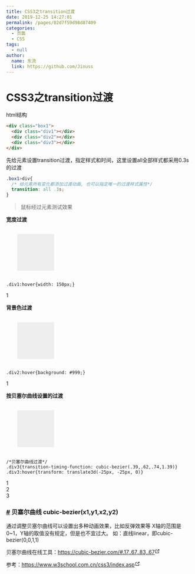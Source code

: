 ```yaml
---
title: CSS3之transition过渡
date: 2019-12-25 14:27:01
permalink: /pages/02d7f59d98d87409
categories: 
  - 页面
  - CSS
tags: 
  - null
author: 
  name: 东流
  link: https://github.com/Jinuss
---
```

# CSS3之transition过渡

html结构
```html
<div class="box1">  
  <div class="div1"></div>
  <div class="div2"></div>
  <div class="div3"></div>
</div>
```
先给元素设置transition过渡，指定样式和时间，这里设置all全部样式都采用0.3s的过渡
```css
.box1>div{
  /* 给元素所有变化都添加过渡动画, 也可以指定唯一的过渡样式属性*/
  transition: all .3s;
}
```

> 鼠标经过元素测试效果

<div class="box1">
  <b>宽度过渡</b>
  <div class="div1"></div>

  <div class="language-css line-numbers-mode"><pre class="language-css"><code><span class="token selector">.div1:hover</span><span class="token punctuation">{</span><span class="token property">width</span><span class="token punctuation">:</span> 150px<span class="token punctuation">;</span><span class="token punctuation">}</span>
</code></pre> <div class="line-numbers-wrapper"><span class="line-number">1</span><br></div></div>

  <b>背景色过渡</b>
  <div class="div2"></div>
  <div class="language-css line-numbers-mode"><pre class="language-css"><code><span class="token selector">.div2:hover</span><span class="token punctuation">{</span><span class="token property">background</span><span class="token punctuation">:</span> #999<span class="token punctuation">;</span><span class="token punctuation">}</span>
</code></pre> <div class="line-numbers-wrapper"><span class="line-number">1</span><br></div></div>


  <b>按贝塞尔曲线设置的过渡</b>
  <div class="div3"></div>
  <div class="language-css line-numbers-mode"><pre class="language-css"><code><span class="token comment">/*贝塞尔曲线过渡*/</span>
<span class="token selector">.div3</span><span class="token punctuation">{</span><span class="token property">transition-timing-function</span><span class="token punctuation">:</span> <span class="token function">cubic-bezier</span><span class="token punctuation">(</span>.39<span class="token punctuation">,</span>.62<span class="token punctuation">,</span>.74<span class="token punctuation">,</span>1.39<span class="token punctuation">)</span><span class="token punctuation">}</span>
<span class="token selector">.div3:hover</span><span class="token punctuation">{</span><span class="token property">transform</span><span class="token punctuation">:</span> <span class="token function">translate3d</span><span class="token punctuation">(</span>-25px<span class="token punctuation">,</span> -25px<span class="token punctuation">,</span> 0<span class="token punctuation">)</span><span class="token punctuation">}</span>
</code></pre> <div class="line-numbers-wrapper"><span class="line-number">1</span><br><span class="line-number">2</span><br><span class="line-number">3</span><br></div></div>

<h3 id="贝塞尔曲线-cubic-bezier-x1-y1-x2-y2"><a href="#贝塞尔曲线-cubic-bezier-x1-y1-x2-y2" class="header-anchor">#</a> 贝塞尔曲线 cubic-bezier(x1,y1,x2,y2)</h3><p>通过调整贝塞尔曲线可以设置出多种动画效果，比如反弹效果等
X轴的范围是0~1，Y轴的取值没有规定，但是也不宜过大。
如：直线linear，即cubic-bezier(0,0,1,1)</p><p>贝塞尔曲线在线工具：<a href="https://cubic-bezier.com/#.17,.67,.83,.67" target="_blank" rel="noopener noreferrer">https://cubic-bezier.com/#.17,.67,.83,.67<svg xmlns="http://www.w3.org/2000/svg" aria-hidden="true" x="0px" y="0px" viewBox="0 0 100 100" width="15" height="15" class="icon outbound"><path fill="currentColor" d="M18.8,85.1h56l0,0c2.2,0,4-1.8,4-4v-32h-8v28h-48v-48h28v-8h-32l0,0c-2.2,0-4,1.8-4,4v56C14.8,83.3,16.6,85.1,18.8,85.1z"></path> <polygon fill="currentColor" points="45.7,48.7 51.3,54.3 77.2,28.5 77.2,37.2 85.2,37.2 85.2,14.9 62.8,14.9 62.8,22.9 71.5,22.9"></polygon></svg></a></p>

</div>


<style>
  /*
  css3参考
  https://www.w3school.com.cn/css3/index.asp
  */

  .box1 .div1,.box1 .div2,.box1 .div3{width: 100px;height: 100px; margin: 30px;background: #eee;
    /* 所有变化添加过渡动画, 也可以指定唯一改变的属性，*/
    transition: all .3s;  
    /* 前缀：
    -moz-
    -webkit-
    -0-
    */
  }

  .div1:hover{width: 150px;}
  .div2:hover{background: #999;}

  .div3{
    /**
    贝塞尔曲线 cubic-bezier(x1,y1,x2,y2)

    通过调整贝塞尔曲线可以设置出多种动画效果，比如反弹效果等
    X轴的范围是0~1，Y轴的取值没有规定，但是也不宜过大
    直线：linear，即cubic-bezier(0,0,1,1)
    
    贝塞尔曲线在线工具：https://cubic-bezier.com/#.17,.67,.83,.67
      */
    transition-timing-function: cubic-bezier(0,1.36,.83,1.41)
  }
  .div3:hover{ width: 150px; height: 150px;background: yellow;
    /* 3d转换 */
    transform: translate3d(-25px, -25px, 0)
  }
</style>

<p>参考：<a href="https://www.w3school.com.cn/css3/index.asp" target="_blank" rel="noopener noreferrer">https://www.w3school.com.cn/css3/index.asp<svg xmlns="http://www.w3.org/2000/svg" aria-hidden="true" x="0px" y="0px" viewBox="0 0 100 100" width="15" height="15" class="icon outbound"><path fill="currentColor" d="M18.8,85.1h56l0,0c2.2,0,4-1.8,4-4v-32h-8v28h-48v-48h28v-8h-32l0,0c-2.2,0-4,1.8-4,4v56C14.8,83.3,16.6,85.1,18.8,85.1z"></path> <polygon fill="currentColor" points="45.7,48.7 51.3,54.3 77.2,28.5 77.2,37.2 85.2,37.2 85.2,14.9 62.8,14.9 62.8,22.9 71.5,22.9"></polygon></svg></a></p>
